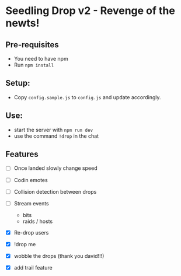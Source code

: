 # Seedling Drop v2 - Revenge of the newts!

## Pre-requisites
* You need to have npm
* Run `npm install`

## Setup:

* Copy `config.sample.js` to `config.js` and update accordingly.

## Use:
* start the server with `npm run dev`
* use the command `!drop` in the chat


## Features
* [ ] Once landed slowly change speed
* [ ] Codin emotes
* [ ] Collision detection between drops
* [ ] Stream events
  * bits
  * raids / hosts
* [x] Re-drop users
* [x] !drop me
* [x] wobble the drops (thank you david!!!)
* [X] add trail feature
  